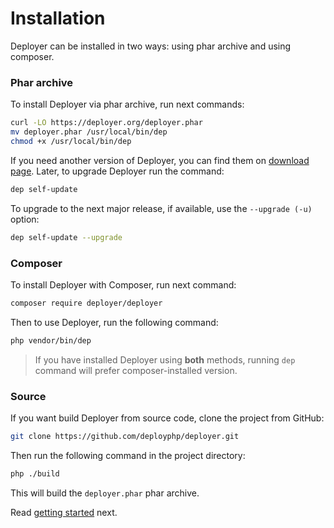 # Installation

Deployer can be installed in two ways: using phar archive and using composer.

### Phar archive

To install Deployer via phar archive, run next commands:

```sh
curl -LO https://deployer.org/deployer.phar
mv deployer.phar /usr/local/bin/dep
chmod +x /usr/local/bin/dep
```

If you need another version of Deployer, you can find them on [download page](https://deployer.org/download).
Later, to upgrade Deployer run the command:

```sh
dep self-update
```

To upgrade to the next major release, if available, use the `--upgrade (-u)` option:

```sh
dep self-update --upgrade
```

### Composer

To install Deployer with Composer, run next command:

```sh
composer require deployer/deployer
```

Then to use Deployer, run the following command:

```sh
php vendor/bin/dep
```

> If you have installed Deployer using **both** methods, running `dep` command will prefer composer-installed version. 

### Source

If you want build Deployer from source code, clone the project from GitHub:

```sh
git clone https://github.com/deployphp/deployer.git
```

Then run the following command in the project directory:

```sh
php ./build
```

This will build the `deployer.phar` phar archive.

Read [getting started](getting-started.md) next.
